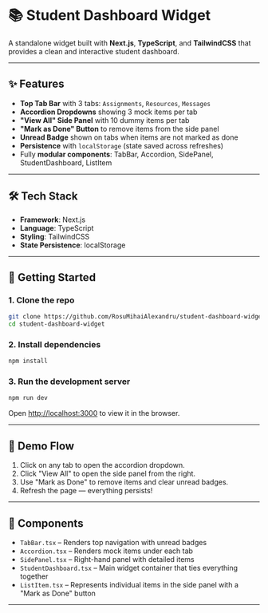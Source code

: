 # 📚 Student Dashboard Widget

A standalone widget built with **Next.js**, **TypeScript**, and **TailwindCSS** that provides a clean and interactive student dashboard.

---

## ✨ Features

- **Top Tab Bar** with 3 tabs: `Assignments`, `Resources`, `Messages`
- **Accordion Dropdowns** showing 3 mock items per tab
- **"View All" Side Panel** with 10 dummy items per tab
- **"Mark as Done" Button** to remove items from the side panel
- **Unread Badge** shown on tabs when items are not marked as done
- **Persistence** with `localStorage` (state saved across refreshes)
- Fully **modular components**: TabBar, Accordion, SidePanel, StudentDashboard, ListItem

---

## 🛠 Tech Stack

- **Framework**: Next.js
- **Language**: TypeScript
- **Styling**: TailwindCSS
- **State Persistence**: localStorage

---

## 🚀 Getting Started

### 1. Clone the repo

```bash
git clone https://github.com/RosuMihaiAlexandru/student-dashboard-widget.git
cd student-dashboard-widget
```

### 2. Install dependencies

```bash
npm install
```

### 3. Run the development server

```bash
npm run dev
```

Open [http://localhost:3000](http://localhost:3000) to view it in the browser.

---

## 🧪 Demo Flow

1. Click on any tab to open the accordion dropdown.
2. Click "View All" to open the side panel from the right.
3. Use "Mark as Done" to remove items and clear unread badges.
4. Refresh the page — everything persists!

---

## 📁 Components

- `TabBar.tsx` – Renders top navigation with unread badges
- `Accordion.tsx` – Renders mock items under each tab
- `SidePanel.tsx` – Right-hand panel with detailed items
- `StudentDashboard.tsx` – Main widget container that ties everything together
- `ListItem.tsx` – Represents individual items in the side panel with a "Mark as Done" button

---

